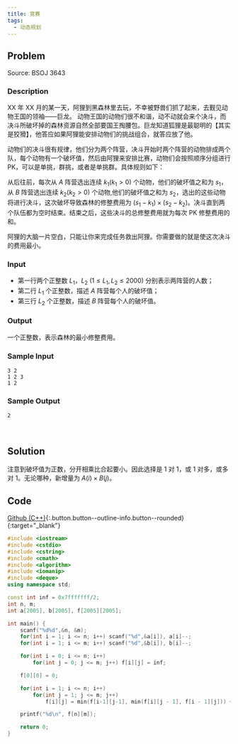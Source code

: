 ```yaml
---
title: 竞赛
tags:
  - 动态规划
---
```



## Problem

Source: BSOJ 3643


### Description

XX 年 XX 月的某一天，阿狸到黑森林里去玩，不幸被野兽们抓了起来，去觐见动物王国的领袖——巨龙。 动物王国的动物们很不和谐，动不动就会来个决斗，而决斗所破坏掉的森林资源自然全部要国王掏腰包。巨龙知道狐狸是最聪明的【其实是狡猾】，他答应如果阿狸能安排动物们的挑战组合，就答应放了他。 

动物们的决斗很有规律，他们分为两个阵营，决斗开始时两个阵营的动物排成两个队，每个动物有一个破坏值，然后由阿狸来安排比赛，动物们会按照顺序分组进行 PK，可以是单挑，群挑，或者是单挑群。具体规则如下：

从后往前，每次从 $A$ 阵营选出连续 $k_1 (k_1 > 0)$ 个动物，他们的破坏值之和为 $s_1$，从 $B$ 阵营选出连续 $k_2 (k_2 > 0)$ 个动物,他们的破坏值之和为 $s_2$，选出的这些动物将进行决斗，这次破坏导致森林的修整费用为 $(s_1 − k_1) \times (s_2 − k_2)$。决斗直到两个队伍都为空时结束。结束之后，这些决斗的总修整费用就为每次 PK 修整费用的和。 

阿狸的大脑一片空白，只能让你来完成任务救出阿狸。你需要做的就是使这次决斗的费用最小。 


### Input

- 第一行两个正整数 $L_1$，$L_2$ ($1 \leq L_1,L_2 \leq 2000$) 分别表示两阵营的人数； 
- 第二行 $L_1$ 个正整数，描述 $A$ 阵营每个人的破坏值； 
- 第三行 $L_2$ 个正整数，描述 $B$ 阵营每个人的破坏值。


### Output

一个正整数，表示森林的最小修整费用。


### Sample Input

```
3 2 
1 2 3 
1 2 
```


### Sample Output

```
2
```


&nbsp;

## Solution

注意到破坏值为正数，分开相乘比合起要小。因此选择是 1 对 1，或 1 对多，或多对 1。无论哪种，新增量为 $A(i) \times B(j)$。


## Code

[Github (C++)](https://github.com/Renovamen/OI-ACM/blob/master/code/动态规划/其他/BSOJ3643-竞赛.cpp){:.button.button--outline-info.button--rounded}{:target="_blank"}

```c++
#include <iostream>
#include <cstdio>
#include <cstring>
#include <cmath>
#include <algorithm>
#include <iomanip>
#include <deque>
using namespace std;

const int inf = 0x7fffffff/2;
int n, m;
int a[2005], b[2005], f[2005][2005];

int main() {
    scanf("%d%d",&n, &m);
    for(int i = 1; i <= n; i++) scanf("%d",&a[i]), a[i]--;
    for(int i = 1; i <= m; i++) scanf("%d",&b[i]), b[i]--;

    for(int i = 0; i <= n; i++)
        for(int j = 0; j <= m; j++) f[i][j] = inf;

    f[0][0] = 0;

    for(int i = 1; i <= n; i++)
        for(int j = 1; j <= m; j++)
            f[i][j] = min(f[i-1][j-1], min(f[i][j - 1], f[i - 1][j])) + a[i] * b[j];

    printf("%d\n", f[n][m]);

    return 0;
}
```
